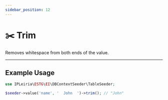 ```yaml
---
sidebar_position: 12
---
```


# ✂️ Trim

Removes whitespace from both ends of the value.

---

## Example Usage

```php
use IPLeiria\ESTG\EI\DBContextSeeder\TableSeeder;

$seeder->value('name', '  John  ')->trim(); // "John"
